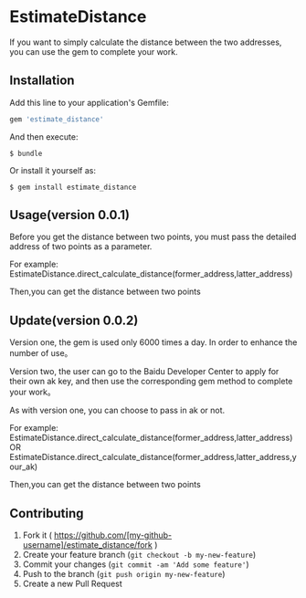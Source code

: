 # EstimateDistance

If you want to simply calculate the distance between the two addresses, you can use the gem to complete your work.

## Installation

Add this line to your application's Gemfile:

```ruby
gem 'estimate_distance'
```

And then execute:

    $ bundle

Or install it yourself as:

    $ gem install estimate_distance

## Usage(version 0.0.1)

Before you get the distance between two points, you must pass the detailed address of two points as a parameter.

For example: EstimateDistance.direct_calculate_distance(former_address,latter_address)

Then,you can get the distance between two points

## Update(version 0.0.2)
Version one, the gem is used only 6000 times a day. In order to enhance the number of use。

Version two, the user can go to the Baidu Developer Center to apply for their own ak key, and then use the corresponding gem method to complete your work。

As with version one, you can choose to pass in ak or not.

For example: EstimateDistance.direct_calculate_distance(former_address,latter_address)
OR EstimateDistance.direct_calculate_distance(former_address,latter_address,your_ak)

Then,you can get the distance between two points

## Contributing

1. Fork it ( https://github.com/[my-github-username]/estimate_distance/fork )
2. Create your feature branch (`git checkout -b my-new-feature`)
3. Commit your changes (`git commit -am 'Add some feature'`)
4. Push to the branch (`git push origin my-new-feature`)
5. Create a new Pull Request
